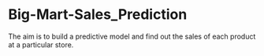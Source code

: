 # Big-Mart-Sales_Prediction
The aim is to build a predictive model and find out the sales of each product at a particular store.
